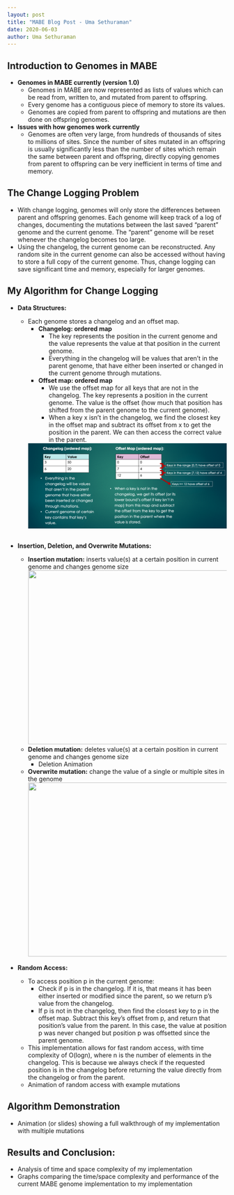 ```yaml
---
layout: post
title: "MABE Blog Post - Uma Sethuraman"
date: 2020-06-03
author: Uma Sethuraman
---
```


## Introduction to Genomes in MABE
- **Genomes in MABE currently (version 1.0)**
    - Genomes in MABE are now represented as lists of values which can be read from, written to, and mutated from parent to offspring.
    - Every genome has a contiguous piece of memory to store its values. 
    - Genomes are copied from parent to offspring and mutations are then done on offspring genomes.
- **Issues with how genomes work currently**
    - Genomes are often very large, from hundreds of thousands of sites to millions of sites. Since the number of sites mutated in an offspring is usually significantly less than the number of sites which remain the same between parent and offspring, directly copying genomes from parent to offspring can be very inefficient in terms of time and memory. 

## The Change Logging Problem
- With change logging, genomes will only store the differences between parent and offspring genomes. Each genome will keep track of a log of changes, documenting the mutations between the last saved “parent” genome and the current genome. The “parent” genome will be reset whenever the changelog becomes too large. 
- Using the changelog, the current genome can be reconstructed. Any random site in the current genome can also be accessed without having to store a full copy of the current genome. Thus, change logging can save significant time and memory, especially for larger genomes. 

## My Algorithm for Change Logging
- **Data Structures:**
  - Each genome stores a changelog and an offset map.
    - **Changelog: ordered map**
      - The key represents the position in the current genome and the value represents the value at that position in the current genome.
      - Everything in the changelog will be values that aren’t in the parent genome, that have either been inserted or changed in the current genome through mutations.
    - **Offset map: ordered map**
      - We use the offset map for all keys that are not in the changelog. The key represents a position in the current genome. The value is the offset (how much that position has shifted from the parent genome to the current genome). 
      - When a key x isn’t in the changelog, we find the closest key in the offset map and subtract its offset from x to get the position in the parent. We can then access the correct value in the parent.
    <img align="left" src="Changelogging_Data_Structures.png">
    <p>&nbsp<p>
- **Insertion, Deletion, and Overwrite Mutations:**
  - **Insertion mutation:** inserts value(s) at a certain position in current genome and changes genome size
     <img src="Insertion_Demo_Once.gif" width="700" height="400" />
  - **Deletion mutation:** deletes value(s) at a certain position in current genome and changes genome size
    - Deletion Animation
  - **Overwrite mutation:** change the value of a single or multiple sites in the genome
    <img src="Overwrite_Demo_Once.gif" width="700" height="400" />
      
- **Random Access:**
  - To access position p in the current genome:
    - Check if p is in the changelog. If it is, that means it has been either inserted or modified since the parent, so we return p’s value from the changelog.
    - If p is not in the changelog, then find the closest key to p in the offset map. Subtract this key’s offset from p, and return that position’s value from the parent. In this case, the value at position p was never changed but position p was offsetted since the parent genome.
  - This implementation allows for fast random access, with time complexity of O(logn), where n is the number of elements in the changelog. This is because we always check if the requested position is in the changelog before returning the value directly from the changelog or from the parent.
  - Animation of random access with example mutations
  
## Algorithm Demonstration
  - Animation (or slides) showing a full walkthrough of my implementation with multiple mutations
  
## Results and Conclusion: 
  - Analysis of time and space complexity of my implementation
  - Graphs comparing the time/space complexity and performance of the current MABE genome implementation to my implementation
